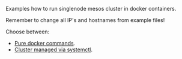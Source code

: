 Examples how to run singlenode mesos cluster in docker containers.

Remember to change all IP's and hostnames from example files!

Choose between:
* [Pure docker commands](https://github.com/mesos-dockerized/mesos-cluster/blob/master/docs/single-node/pure-commands.md).
* [Cluster managed via systemctl](https://github.com/mesos-dockerized/mesos-cluster/blob/master/docs/single-node/systemd-units.md).

